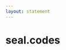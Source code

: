 ```yaml
---
layout: statement
---
```


<div class="flex items-center justify-center h-full">
<div class="text-center">
<GradientText><h1 class="mb-8" style="margin-left: 0px">seal.codes</h1></GradientText>
</div>
</div>

<!--
seal.codes was created to solve this. We believe the solution isn't to build more complex systems, but to return to the simple clarity of a visible mark of trust. 

But here's what makes our digital seals revolutionary: Unlike a wax seal that just shows "this was sealed," our digital seals are infinitely more powerful. They contain all the information about the document AND the creator's identity encrypted within the seal itself. And here's the brilliant part - if anyone tries to tamper with the document, the seal breaks automatically. It's like having a wax seal that not only shows authenticity but also self-destructs if someone tries to forge it.

We're bringing the simple, elegant concept of the seal to the digital age - but supercharged with modern cryptographic technology.
-->